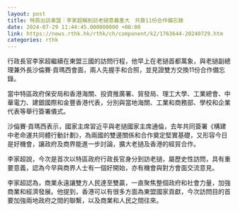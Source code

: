 ```yaml
---
layout: post
title: 特首出訪東盟｜李家超稱到訪老撾意義重大　共簽11份合作備忘錄
date: 2024-07-29 11:44:45.000000000 +08:00
link: https://news.rthk.hk/rthk/ch/component/k2/1763644-20240729.htm
categories: rthk
---
```


行政長官李家超繼續在東盟三國的訪問行程，他早上在老撾首都萬象，與老撾副總理兼外長沙倫賽·貢瑪西會面，兩人先握手和合照，並見證雙方交換11份合作備忘錄。

當中特區政府保安局和香港海關、投資推廣署、貿發局、理工大學、工業總會、中華電力、建銀國際和金豐香港代表，分別與當地海關、工業和商務部、學校和企業代表等舉行簽署儀式。

沙倫賽·貢瑪西表示，國家主席習近平與老撾國家主席通倫，去年共同簽署《構建中老命運共同體行動計劃》，為兩國的雙邊關係和合作奠定堅實基礎，又形容今日是好機會，讓政府及商界能進一步討論，擴大老撾及香港的經貿合作。

李家超說，今次是首次以特區政府行政長官身分到訪老撾，屬歷史性訪問，具有重要意義，認為今早與商界人士有一個好開始，亦有機會與對方會面交流意見。

李家超認為，商業永遠讓雙方人民達至雙贏，一直聚焦整個政府和社會力量，加強商業和經濟發展。他提到，香港可以有很多方面為東盟國家貢獻，今次訪問目的首要加強兩地政府之間的聯繫，以及商業和人民之間往來。
